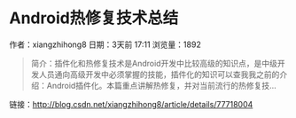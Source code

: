 # Android热修复技术总结
作者：xiangzhihong8
日期：3天前 17:11
浏览量：1892
> 简介：插件化和热修复技术是Android开发中比较高级的知识点，是中级开发人员通向高级开发中必须掌握的技能，插件化的知识可以查我我之前的介绍：Android插件化。本篇重点讲解热修复，并对当前流行的热修复技...

 链接：http://blog.csdn.net/xiangzhihong8/article/details/77718004
